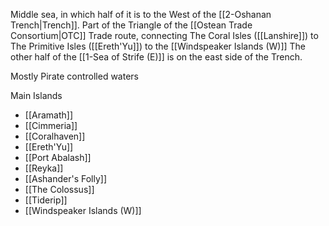 Middle sea, in which half of it is to the West of the [[2-Oshanan Trench|Trench]].  Part of the Triangle of the [[Ostean Trade Consortium|OTC]] Trade route, connecting The Coral Isles ([[Lanshire]]) to The Primitive Isles ([[Ereth'Yu]]) to the [[Windspeaker Islands (W)]]  The other half of the [[1-Sea of Strife (E)]] is on the east side of the Trench.

Mostly Pirate controlled waters

Main Islands
- [[Aramath]]
- [[Cimmeria]]
- [[Coralhaven]]
- [[Ereth'Yu]]
- [[Port Abalash]]
- [[Reyka]]
- [[Ashander's Folly]]
- [[The Colossus]]
- [[Tiderip]]
- [[Windspeaker Islands (W)]]
